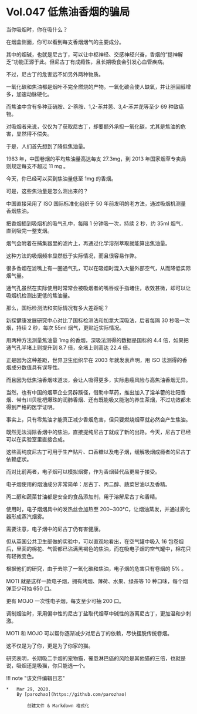# Vol.047 低焦油香烟的骗局

当你吸烟时，你在吸什么？

在烟盒侧面，你可以看到每支香烟烟气的主要成分。

其中的烟碱，也就是尼古丁，可以让中枢神经、交感神经兴奋，香烟的“提神解乏”功能正源于此。但尼古丁有成瘾性，且长期吸食会引发心血管疾病。

不过，尼古丁的危害远不如另外两种物质。

一氧化碳和焦油都是烟叶不完全燃烧的产物。一氧化碳会使人缺氧，并让胆固醇增多，加速动脉硬化。

而焦油中含有多种亚硝胺、2-萘胺、1,2-苯并蒽、3,4-苯并芘等至少 69 种致癌物。

对吸烟者来说，仅仅为了获取尼古丁，却要额外承担一氧化碳，尤其是焦油的危害，显然得不偿失。

于是，人们首先想到了降低焦油量。

1983 年，中国卷烟的平均焦油量高达每支 27.3mg，到 2013 年国家烟草专卖局则规定每支不超过 11 mg 。

今天，你已经可以买到焦油量低至 1mg 的香烟。

可是，这些焦油量是怎么测出来的？

中国直接采用了 ISO 国际标准化组织于 50 年前发明的老方法，通过吸烟机测量香烟焦油。

把香烟插到吸烟机的吸气孔中，每隔 1 分钟吸一次，持续 2 秒，约 35ml 烟气，直到吸完一整支烟。

烟气会附着在捕集器里的滤片上，再通过化学溶剂萃取就能算出焦油量。

这种方法的吸烟频率显然低于实际情况，而且很容易作弊。

很多香烟在滤嘴上有一圈通气孔，可以在吸烟时混入大量外部空气，从而降低实际烟气量。

通气孔虽然在实际使用时常常会被吸烟者的嘴唇或手指堵住，收效甚微，却可以让吸烟机检测出更低的焦油量。

那么，国标检测法和实际情况有多大差距呢？

新探健康发展研究中心对比了国标检测法和加拿大深吸法，后者每隔 30 秒吸一次烟，持续 2 秒，每次 55ml 烟气，更贴近实际情况。

用两种方法测量焦油量 1mg 的香烟，深吸法测得的数据是国标的 4.4 倍，如果把通气孔半堵上则提升到 8.7 倍，全堵上则高达 22.4 倍。

正是因为这种差距，世界卫生组织早在 2003 年就发表声明，用 ISO 法测得的香烟成分数值具有误导性。

而且因为低焦油香烟味道淡，会让人吸得更多，实际患癌风险与高焦油香烟无异。

当然，也有中国的烟草企业另辟蹊径，借助中草药，推出加入了淫羊藿的壮阳香烟、带有川贝枇杷爆珠的润肺香烟、还有既能吸又能泡的养生茶烟，不过功效都未得到严格的医学证明。

事实上，只有零焦油才能真正减少香烟危害，但只要燃烧烟草就必然会产生焦油。

既然无法消除香烟中的焦油，直接提纯尼古丁就成了新的出路。今天，尼古丁已经可以在实验室里直接合成。

这些高纯度尼古丁可用于生产贴片、口香糖以及电子烟，缓解吸烟成瘾者的尼古丁依赖症状。

而对比前两者，电子烟可以模拟烟雾，作为香烟替代品更易于接受。

电子烟使用的烟油成分非常简单：尼古丁、丙二醇、蔬菜甘油以及香精。

丙二醇和蔬菜甘油都是安全的食品添加剂，用于溶解尼古丁和香精。

使用时，电子烟烟具中的发热丝会加热至 200~300℃，让烟油蒸发，并通过雾化器形成蒸汽烟雾。

需要注意，电子烟中的尼古丁仍有害健康。

但从英国公共卫生部做的实验中，可以直观地看出，在空气罐中吸入 16 包卷烟后，里面的棉花、气管都已沾满黑褐色的焦油，而在吸电子烟的空气罐中，棉花只有轻微变色。

根据他们的研究，由于去除了一氧化碳和焦油，电子烟的危害只有卷烟的 5% 。

MOTI 就是这样一款电子烟，拥有烤烟、薄荷、水果、绿茶等 10 种口味，每个烟弹至少可抽 650 口。

更有 MOJO 一次性电子烟，每支至少可抽 200 口。

调制烟油时，采用偏中性的尼古丁盐取代烟草中碱性的游离尼古丁，更加温和少刺激。

MOTI 和 MOJO 可以帮你逐渐减少对尼古丁的依赖，尽快摆脱传统卷烟。

这不仅是为了你，更是为了你家的猫。

研究表明，长期吸二手烟的宠物猫，罹患淋巴癌的风险是其他猫的三倍，也就是说，吸烟还是吸猫，你只能选一个。

!!! note "该文件编辑日志"

	* 	Mar 29, 2020.
		By [parozhao](https://github.com/parozhao)
	
			创建文件 & Markdown 格式化

